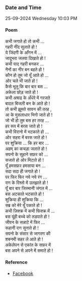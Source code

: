 ### Date and Time

25-09-2024 Wednesday 10:03 PM

#### Poem

कभी जगाते हो तो कभी … <br />
गहरी नींद सुलाते हो ! <br />
ये जिंदगी के आँगन में … <br />
जादूभरा जलवा दिखाते हो ! <br />
कभी याद गहरी बनकर … <br />
नैनों का नीर बन बहते हो ! <br />
कौन हो तुम जो यूँ आते हो … <br />
ओर चले भी जाते हो ! <br />
कैसे भूलू कि बार बार बस … <br />
अकेला छोड़ जाते हो ! <br />
कभी अषाढ के अँधेरे में गरजते <br />
बादल बिजली बन के आते हो ! <br />
तो कभी झूमते सावन की तरह , <br />
आ के मुसलाधार भिगो जाते हो ! <br />
जो भी हो तुम बस हर तरह … <br />
हर रूप में बरस जाते हो ! <br />
कभी विरानो में भटकाते हो … <br />
ओर सहरा में बरस जाते हो ! <br />
पर शुक्रिया … कि हर बार … <br />
अहम् का कचड़ा जलाते हो ! <br />
सपनो के सुहाने सफ़र को … <br />
सजाते हो ओर मिटाते हो ! <br />
यूँ हमसफ़र हमसाया बन … <br />
सदा सदा ही जगाते हो ! <br />
पर फिर फिर नये नये रंग … <br />
राग के रिश्तो में उलझाते हो ! <br />
यूँ बार बार जिस्मानी जंगल में … <br />
बस अटकाते भटकाते हो ! <br />
शुक्रिया ही शुक्रिया कि … <br />
सब्र को मेरे यूँ पकाते हो ! <br />
कभी ज़िक्क्र में कभी फिक्क्र में … <br />
बस यूंही बच्चे को तडपाते हो ! <br />
जीवन के सन्नाटे में फिर … <br />
रूहानी राग सुनाते हो ! <br />
सपनो के संसार से जागरण की <br />
शबनमी सहर ले आते हो ! <br />
अकेलेपन से एकांत के सफ़र में <br />
बस अपने से अपने में समाते हो !

#### Reference

* [Facebook](https://www.facebook.com/share/v/fJWNfMWABcLLCCiD/?mibextid=FQVVTg)
